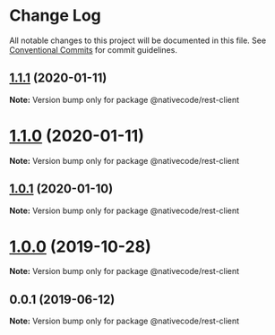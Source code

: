 # Change Log

All notable changes to this project will be documented in this file.
See [Conventional Commits](https://conventionalcommits.org) for commit guidelines.

## [1.1.1](https://git.nativecode.net/nativecode/media-clients/compare/@nativecode/rest-client@1.1.1-next.2...@nativecode/rest-client@1.1.1) (2020-01-11)

**Note:** Version bump only for package @nativecode/rest-client





# [1.1.0](https://git.nativecode.net/nativecode/media-clients/compare/@nativecode/rest-client@1.1.0-next.2...@nativecode/rest-client@1.1.0) (2020-01-11)

**Note:** Version bump only for package @nativecode/rest-client





## [1.0.1](https://git.nativecode.net/nativecode/media-clients/compare/@nativecode/rest-client@1.0.1-next.1...@nativecode/rest-client@1.0.1) (2020-01-10)

**Note:** Version bump only for package @nativecode/rest-client





# [1.0.0](https://git.nativecode.net/nativecode/media-clients/compare/@nativecode/rest-client@1.0.0-next.1...@nativecode/rest-client@1.0.0) (2019-10-28)

**Note:** Version bump only for package @nativecode/rest-client





## 0.0.1 (2019-06-12)

**Note:** Version bump only for package @nativecode/rest-client
